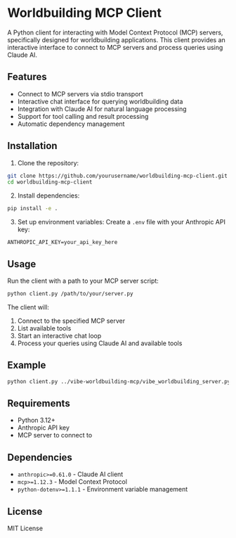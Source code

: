 # Worldbuilding MCP Client

A Python client for interacting with Model Context Protocol (MCP) servers, specifically designed for worldbuilding applications. This client provides an interactive interface to connect to MCP servers and process queries using Claude AI.

## Features

- Connect to MCP servers via stdio transport
- Interactive chat interface for querying worldbuilding data
- Integration with Claude AI for natural language processing
- Support for tool calling and result processing
- Automatic dependency management

## Installation

1. Clone the repository:
```bash
git clone https://github.com/yourusername/worldbuilding-mcp-client.git
cd worldbuilding-mcp-client
```

2. Install dependencies:
```bash
pip install -e .
```

3. Set up environment variables:
Create a `.env` file with your Anthropic API key:
```
ANTHROPIC_API_KEY=your_api_key_here
```

## Usage

Run the client with a path to your MCP server script:

```bash
python client.py /path/to/your/server.py
```

The client will:
1. Connect to the specified MCP server
2. List available tools
3. Start an interactive chat loop
4. Process your queries using Claude AI and available tools

## Example

```bash
python client.py ../vibe-worldbuilding-mcp/vibe_worldbuilding_server.py
```

## Requirements

- Python 3.12+
- Anthropic API key
- MCP server to connect to

## Dependencies

- `anthropic>=0.61.0` - Claude AI client
- `mcp>=1.12.3` - Model Context Protocol
- `python-dotenv>=1.1.1` - Environment variable management

## License

MIT License

